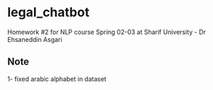 # legal_chatbot
Homework #2 for NLP course Spring 02-03 at Sharif University - Dr Ehsaneddin Asgari

## Note
1- fixed arabic alphabet in dataset
